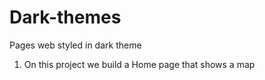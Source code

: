 # Dark-themes
Pages web styled in dark theme
1) On this project we build a Home page that shows a map

